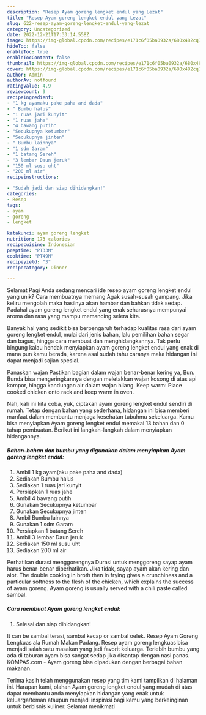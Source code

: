 ```yaml
---
description: "Resep Ayam goreng lengket endul yang Lezat"
title: "Resep Ayam goreng lengket endul yang Lezat"
slug: 622-resep-ayam-goreng-lengket-endul-yang-lezat
category: Uncategorized
date: 2022-12-21T17:33:14.558Z
image: https://img-global.cpcdn.com/recipes/e171c6f05ba0932a/680x482cq70/ayam-goreng-lengket-endul-foto-resep-utama.jpg
hideToc: false
enableToc: true
enableTocContent: false
thumbnail: https://img-global.cpcdn.com/recipes/e171c6f05ba0932a/680x482cq70/ayam-goreng-lengket-endul-foto-resep-utama.jpg
cover: https://img-global.cpcdn.com/recipes/e171c6f05ba0932a/680x482cq70/ayam-goreng-lengket-endul-foto-resep-utama.jpg
author: Admin
authorAv: notfound
ratingvalue: 4.9
reviewcount: 9
recipeingredient:
- "1 kg ayamaku pake paha and dada"
- " Bumbu halus"
- "1 ruas jari kunyit"
- "1 ruas jahe"
- "4 bawang putih"
- "Secukupnya ketumbar"
- "Secukupnya jinten"
- " Bumbu lainnya"
- "1 sdm Garam"
- "1 batang Sereh"
- "3 lembar Daun jeruk"
- "150 ml susu uht"
- "200 ml air"
recipeinstructions:

- "Sudah jadi dan siap dihidangkan!"
categories:
- Resep
tags:
- ayam
- goreng
- lengket

katakunci: ayam goreng lengket 
nutrition: 173 calories
recipecuisine: Indonesian
preptime: "PT33M"
cooktime: "PT49M"
recipeyield: "3"
recipecategory: Dinner

---
```



Selamat Pagi Anda sedang mencari ide resep ayam goreng lengket endul yang unik? Cara membuatnya memang Agak susah-susah gampang. Jika keliru mengolah maka hasilnya akan hambar dan bahkan tidak sedap. Padahal ayam goreng lengket endul yang enak seharusnya mempunyai aroma dan rasa yang mampu memancing selera kita.


Banyak hal yang sedikit bisa berpengaruh terhadap kualitas rasa dari ayam goreng lengket endul, mulai dari jenis bahan, lalu pemilihan bahan segar dan bagus, hingga cara membuat dan menghidangkannya. Tak perlu bingung kalau hendak menyiapkan ayam goreng lengket endul yang enak di mana pun kamu berada, karena asal sudah tahu caranya maka hidangan ini dapat menjadi sajian spesial.

Panaskan wajan Pastikan bagian dalam wajan benar-benar kering ya, Bun. Bunda bisa mengeringkannya dengan meletakkan wajan kosong di atas api kompor, hingga kandungan air dalam wajan hilang. Keep warm: Place cooked chicken onto rack and keep warm in oven.


Nah, kali ini kita coba, yuk, ciptakan ayam goreng lengket endul sendiri di rumah. Tetap dengan bahan yang sederhana, hidangan ini bisa memberi manfaat dalam membantu menjaga kesehatan tubuhmu sekeluarga. Kamu bisa menyiapkan Ayam goreng lengket endul memakai 13 bahan dan 0 tahap pembuatan. Berikut ini langkah-langkah dalam menyiapkan hidangannya.

<!--inarticleads1-->

##### Bahan-bahan dan bumbu yang digunakan dalam menyiapkan Ayam goreng lengket endul:

1. Ambil 1 kg ayam(aku pake paha and dada)
1. Sediakan  Bumbu halus
1. Sediakan 1 ruas jari kunyit
1. Persiapkan 1 ruas jahe
1. Ambil 4 bawang putih
1. Gunakan Secukupnya ketumbar
1. Gunakan Secukupnya jinten
1. Ambil  Bumbu lainnya
1. Gunakan 1 sdm Garam
1. Persiapkan 1 batang Sereh
1. Ambil 3 lembar Daun jeruk
1. Sediakan 150 ml susu uht
1. Sediakan 200 ml air


Perhatikan durasi menggorengnya Durasi untuk menggoreng sayap ayam harus benar-benar diperhatikan. Jika tidak, sayap ayam akan kering dan alot. The double cooking in broth then in frying gives a crunchiness and a particular softness to the flesh of the chicken, which explains the success of ayam goreng. Ayam goreng is usually served with a chili paste called sambal. 

<!--inarticleads2-->

##### Cara membuat Ayam goreng lengket endul:


1. Selesai dan siap dihidangkan!

It can be sambal terasi, sambal kecap or sambal oelek. Resep Ayam Goreng Lengkuas ala Rumah Makan Padang. Resep ayam goreng lengkuas bisa menjadi salah satu masakan yang jadi favorit keluarga. Terlebih bumbu yang ada di taburan ayam bisa sangat sedap jika disantap dengan nasi panas. KOMPAS.com - Ayam goreng bisa dipadukan dengan berbagai bahan makanan. 

Terima kasih telah menggunakan resep yang tim kami tampilkan di halaman ini. Harapan kami, olahan Ayam goreng lengket endul yang mudah di atas dapat membantu anda menyiapkan hidangan yang enak untuk keluarga/teman ataupun menjadi inspirasi bagi kamu yang berkeinginan untuk berbisnis kuliner. Selamat menikmati
